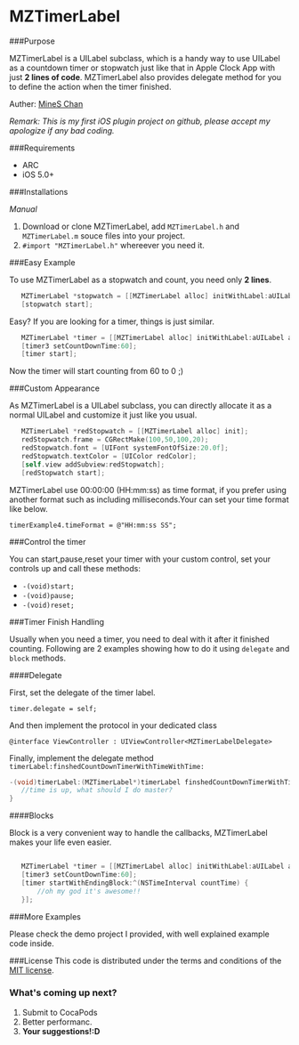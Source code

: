 MZTimerLabel
============

###Purpose

MZTimerLabel is a UILabel subclass, which is a handy way to use UILabel as a countdown timer or stopwatch just like that in Apple Clock App with just __2 lines of code__. MZTimerLabel also provides delegate method for you to define the action when the timer finished.

Auther: [MineS Chan](https://github.com/mineschan/)

_Remark: This is my first iOS plugin project on github, please accept my apologize if any bad coding._

###Requirements
* ARC
* iOS 5.0+

###Installations

*Manual*

1. Download or clone MZTimerLabel, add `MZTimerLabel.h` and `MZTimerLabel.m` souce files into your project.
2. `#import "MZTimerLabel.h"` whereever you need it.

###Easy Example

To use MZTimerLabel as a stopwatch and count, you need only __2 lines__.
 ```objective-c
    MZTimerLabel *stopwatch = [[MZTimerLabel alloc] initWithLabel:aUILabel];
    [stopwatch start];
 ```

Easy? If you are looking for a timer, things is just similar.
 ```objective-c
    MZTimerLabel *timer = [[MZTimerLabel alloc] initWithLabel:aUILabel andTimerType:MZTimerLabelTypeTimer];
    [timer3 setCountDownTime:60];
    [timer start];
 ```

Now the timer will start counting from 60 to 0 ;)

###Custom Appearance

As MZTimerLabel is a UILabel subclass, you can directly allocate it as a normal UILabel and customize it just like you usual.

 ```objective-c
    MZTimerLabel *redStopwatch = [[MZTimerLabel alloc] init];
    redStopwatch.frame = CGRectMake(100,50,100,20);
    redStopwatch.font = [UIFont systemFontOfSize:20.0f];
    redStopwatch.textColor = [UIColor redColor];
    [self.view addSubview:redStopwatch];
    [redStopwatch start];
 ```
 
MZTimerLabel use 00:00:00 (HH:mm:ss) as time format, if you prefer using another format such as including milliseconds.Your can set your time format like below.

`timerExample4.timeFormat = @"HH:mm:ss SS";`

 
 
###Control the timer

You can start,pause,reset your timer with your custom control, set your controls up and call these methods:

* `-(void)start;`
* `-(void)pause;`
* `-(void)reset;`



###Timer Finish Handling

Usually when you need a timer, you need to deal with it after it finished counting. Following are 2 examples showing how to do it using `delegate` and `block` methods.

####Delegate

First, set the delegate of the timer label.

`timer.delegate = self;`

And then implement the protocol in your dedicated class

`@interface ViewController : UIViewController<MZTimerLabelDelegate>`

Finally, implement the delegate method `timerLabel:finshedCountDownTimerWithTimeWithTime:`

 ```objective-c
 -(void)timerLabel:(MZTimerLabel*)timerLabel finshedCountDownTimerWithTime:(NSTimeInterval)countTime{
    //time is up, what should I do master?
 }
 ```
 
####Blocks
 
 Block is a very convenient way to handle the callbacks, MZTimerLabel makes your life even easier.
 
 ```objective-c
 
    MZTimerLabel *timer = [[MZTimerLabel alloc] initWithLabel:aUILabel andTimerType:MZTimerLabelTypeTimer];
    [timer3 setCountDownTime:60]; 
    [timer startWithEndingBlock:^(NSTimeInterval countTime) {
        //oh my god it's awesome!!
    }];
 
 ```
 
###More Examples

Please check the demo project I provided, with well explained example code inside.
 
###License
This code is distributed under the terms and conditions of the [MIT license](LICENSE). 


### What's coming up next?

1. Submit to CocaPods
2. Better performanc.
3. __Your suggestions!:D__

